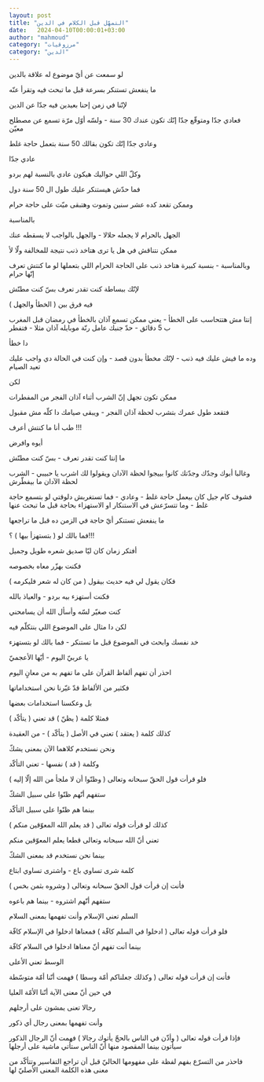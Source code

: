 ```yaml
---
layout: post
title: "التمهّل قبل الكلام في الدين"
date:   2024-04-10T00:00:01+03:00
author: "mahmoud"
category: "مرزوقيات"
category: "الدين"
---
```



لو سمعت عن أيّ موضوع له علاقة بالدين

ما ينفعش تستنكر بسرعة قبل ما تبحث فيه وتقرأ عنّه

لإنّنا في زمن إحنا بعيدين فيه جدّا عن الدين

فعادي جدّا ومتوقّع جدّا إنّك تكون عندك 30 سنة - ولسّه أوّل مرّة
تسمع عن مصطلح معيّن

وعادي جدّا إنّك تكون بقالك 50 سنة بتعمل حاجة غلط

عادي جدّا

وكلّ اللي حواليك هيكون عادي بالنسبة لهم بردو

فما حدّش هيستنكر عليك طول ال 50 سنة دول

وممكن تقعد كده عشر سنين وتموت وهتبقى ميّت على حاجة
حرام




بالمناسبة

الجهل بالحرام لا يجعله حلالا - والجهل بالواجب لا يسقطه
عنك

ممكن نتناقش في هل يا ترى هتاخد ذنب نتيجة للمخالفة ولّا
لأ




وبالمناسبة - بنسبة كبيرة هتاخد ذنب على الحاجة الحرام
اللي بتعملها لو ما كنتش تعرف إنّها حرام

لإنّك ببساطة كنت تقدر تعرف بسّ كنت مطنّش




فيه فرق بين ( الخطأ والجهل )

إنتا مش هتتحاسب على الخطأ - يعني ممكن تسمع آذان بالخطأ
في رمضان قبل المغرب ب 5 دقائق - حدّ جنبك عامل رنّة موبايله آذان مثلا -
فتفطر

دا خطأ

وده ما فيش عليك فيه ذنب - لإنّك مخطأ بدون قصد - وإن كنت
في الحالة دي واجب عليك تعيد الصيام




لكن

ممكن تكون تجهل إنّ الشرب أثناء آذان الفجر من
المفطرات

فتقعد طول عمرك بتشرب لحظة آذان الفجر - ويبقى صيامك دا
كلّه مش مقبول

طب أنا ما كنتش أعرف !!!

أيوه وافرض

ما إنتا كنت تقدر تعرف - بسّ كنت مطنّش




وغالبا أبوك وجدّك وجدّتك كانوا بييجوا لحظة الآدان ويقولوا
لك اشرب يا حبيبي - الشرب لحظة الآدان ما بيفطّرش

فشوف كام جيل كان بيعمل حاجة غلط - وعادي - فما تستغربش
دلوقتي لو بتسمع حاجة غلط - وما تتسرّعش في الاستنكار او الاستهزاء بحاجة
قبل ما تبحث عنها




ما ينفعش تستنكر أيّ حاجة في الزمن ده قبل ما
تراجعها

فما بالك لو ( بتستهزأ بيها ) ؟!!!




أفتكر زمان كان ليّا صديق شعره طويل وجميل

فكنت بهزّر معاه بخصوصه

فكان يقول لي فيه حديث بيقول ( من كان له شعر
فليكرمه )

فكنت أستهزء بيه بردو - والعياذ بالله

كنت صغيّر لسّه وأسأل الله أن يسامحني

لكن دا مثال على الموضوع اللي بنتكلّم فيه




خد نفسك وابحث في الموضوع قبل ما تستنكر - فما بالك لو
بتستهزء

يا عربيّ اليوم - أيّها الأعجميّ

احذر أن تفهم ألفاظ القرآن على ما تفهم به من معانٍ
اليوم

فكثير من الألفاظ قدّ غيّرنا نحن استخداماتها

بل وعكسنا استخدامات بعضها




فمثلا كلمة ( يظنّ ) قد تعني ( يتأكّد )

كذلك كلمة ( يعتقد ) تعني في الأصل ( يتأكّد ) - من
العقيدة

ونحن نستخدم كلاهما الآن بمعنى يشكّ

وكلمة ( قد ) نفسها - تعني التأكّد




فلو قرأت قول الحقّ سبحانه وتعالى ( وظنّوا أن لا ملجأ من
الله إلّا إليه )

ستفهم أنّهم ظنّوا على سبيل الشكّ

بينما هم ظنّوا على سبيل التأكّد




كذلك لو قرأت قوله تعالى ( قد يعلم الله المعوّقين
منكم )

تعني أنّ الله سبحانه وتعالى قطعا يعلم المعوّقين
منكم

بينما نحن نستخدم قد بمعنى الشكّ




كلمة شرى تساوي باع - واشترى تساوي ابتاع

فأنت إن قرأت قول الحقّ سبحانه وتعالى ( وشروه بثمن
بخس )

ستفهم أنّهم اشتروه - بينما هم باعوه




السلم تعني الإسلام وأنت تفهمها بمعنى السلام

فلو قرأت قوله تعالى ( ادخلوا في السلم كافّة ) فمعناها
ادخلوا في الإسلام كافّة

بينما أنت تفهم أنّ معناها ادخلوا في السلام كافّة




الوسط تعني الأعلى

فأنت إن قرأت قوله تعالى ( وكذلك جعلناكم أمّة وسطا ) فهمت
أنّنا أمّة متوسّطة

في حين أنّ معنى الآية أنّنا الأمّة العليا




رجالا تعنى يمشون على أرجلهم

وأنت تفهمها بمعنى رجال أي ذكور

فإذا قرأت قوله تعالى ( وأذّن في الناس بالحجّ يأتوك رجالا )
فهمت أنّ الرجال الذكور سيأتون بينما المقصود منها أنّ الناس ستأتي ماشية على
أرجلها




فاحذر من التسرّع بفهم لفظة على مفهومها الحاليّ قبل أن
تراجع التفاسير وتتأكّد من معنى هذه الكلمة المعنى الأصليّ لها
